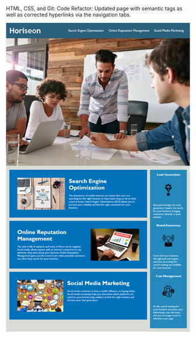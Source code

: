 HTML, CSS, and Git: Code Refactor: Updated page with semantic tags as well as corrected hyperlinks via the navigation tabs.


![screenshot of webpage](./assets/images/screenshot.png)
